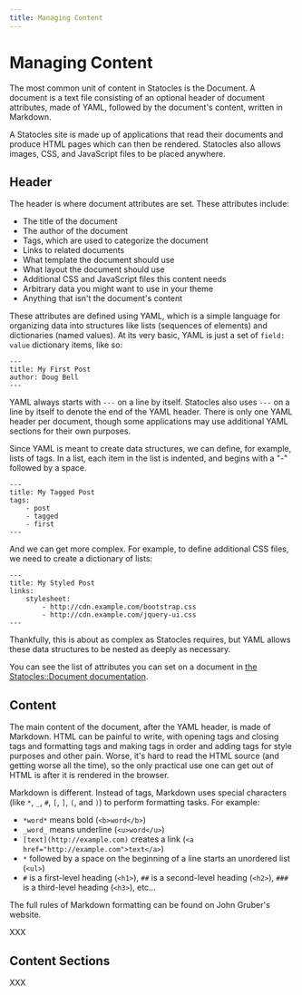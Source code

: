 ```yaml
---
title: Managing Content
---
```


# Managing Content

The most common unit of content in Statocles is the Document. A document
is a text file consisting of an optional header of document attributes,
made of YAML, followed by the document's content, written in Markdown.

A Statocles site is made up of applications that read their documents
and produce HTML pages which can then be rendered. Statocles also allows
images, CSS, and JavaScript files to be placed anywhere.

## Header

The header is where document attributes are set. These attributes include:

* The title of the document
* The author of the document
* Tags, which are used to categorize the document
* Links to related documents
* What template the document should use
* What layout the document should use
* Additional CSS and JavaScript files this content needs
* Arbitrary data you might want to use in your theme
* Anything that isn't the document's content

These attributes are defined using YAML, which is a simple language for
organizing data into structures like lists (sequences of elements) and
dictionaries (named values). At its very basic, YAML is just a set of
`field: value` dictionary items, like so:

    ---
    title: My First Post
    author: Doug Bell
    ---

YAML always starts with `---` on a line by itself. Statocles also uses
`---` on a line by itself to denote the end of the YAML header. There is
only one YAML header per document, though some applications may use
additional YAML sections for their own purposes.

Since YAML is meant to create data structures, we can define, for
example, lists of tags. In a list, each item in the list is indented,
and begins with a "-" followed by a space.

    ---
    title: My Tagged Post
    tags:
        - post
        - tagged
        - first
    ---

And we can get more complex. For example, to define additional CSS
files, we need to create a dictionary of lists:

    ---
    title: My Styled Post
    links:
        stylesheet:
            - http://cdn.example.com/bootstrap.css
            - http://cdn.example.com/jquery-ui.css
    ---

Thankfully, this is about as complex as Statocles requires, but YAML allows
these data structures to be nested as deeply as necessary.

You can see the list of attributes you can set on a document in [the
Statocles::Document documentation]().

## Content

The main content of the document, after the YAML header, is made of Markdown.
HTML can be painful to write, with opening tags and closing tags and formatting
tags and making tags in order and adding tags for style purposes and other
pain. Worse, it's hard to read the HTML source (and getting worse all the
time), so the only practical use one can get out of HTML is after it is
rendered in the browser.

Markdown is different. Instead of tags, Markdown uses special characters (like
`*`, `_`, `#`, `[`, `]`, `(`, and `)`) to perform formatting tasks. For
example:

* `*word*` means bold (`<b>word</b>`)
* `_word_` means underline (`<u>word</u>`)
* `[text](http://example.com)` creates a link (`<a href="http://example.com">text</a>`)
* `*` followed by a space on the beginning of a line starts an unordered list (`<ul>`)
* `#` is a first-level heading (`<h1>`), `##` is a second-level heading (`<h2>`), `###` is a third-level heading (`<h3>`), etc...

The full rules of Markdown formatting can be found on John Gruber's website.

XXX

## Content Sections

XXX


